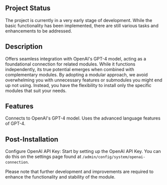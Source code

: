 ## Project Status
The project is currently in a very early stage of development. While the basic functionality has been implemented, there are still various tasks and enhancements to be addressed.

## Description
Offers seamless integration with OpenAI's GPT-4 model, acting as a foundational connection for related modules. While it functions independently, its true potential emerges when combined with complementary modules. By adopting a modular approach, we avoid overwhelming you with unnecessary features or submodules you might end up not using. Instead, you have the flexibility to install only the specific modules that suit your needs.

## Features
Connects to OpenAI's GPT-4 model.
Uses the advanced language features of GPT-4.

## Post-Installation
Configure OpenAI API Key: Start by setting up the OpenAI API Key. You can do this on the settings page found at `/admin/config/system/openai-connection`.

Please note that further development and improvements are required to enhance the functionality and stability of the module.